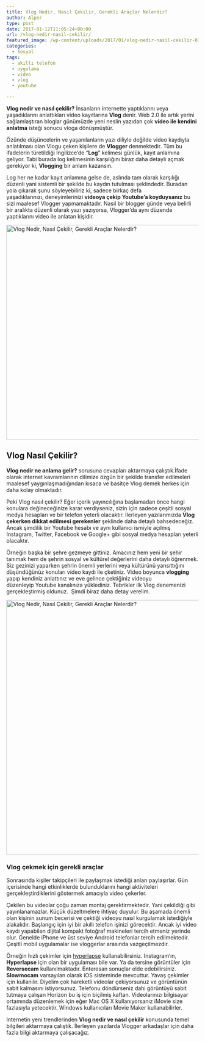 ```yaml
---
title: Vlog Nedir, Nasıl Çekilir, Gerekli Araçlar Nelerdir?
author: Alper
type: post
date: 2017-01-12T11:05:24+00:00
url: /vlog-nedir-nasil-cekilir/
featured_image: /wp-content/uploads/2017/01/vlog-nedir-nasil-cekilir-01-750x527.jpg
categories:
  - Sosyal
tags:
  - akıllı telefon
  - uygulama
  - video
  - vlog
  - youtube

---
```

**Vlog nedir ve nasıl çekilir?** İnsanların internette yaptıklarını veya yaşadıklarını anlattıkları video kayıtlarına **Vlog** denir. Web 2.0 ile artık yerini sağlamlaştıran bloglar günümüzde yeni neslin yazıdan çok **video ile kendini anlatma** isteği sonucu vloga dönüşmüştür.

Özünde düşüncelerin ve yaşanılanların yazı diliyle değilde video kaydıyla anlatılması olan Vlogu çeken kişilere de **Vlogger** denmektedir. Tüm bu ifadelerin türetildiği İngilizce&#8217;de &#8220;**Log**&#8221; kelimesi günlük, kayıt anlamına geliyor. Tabi burada log kelimesinin karşılığını biraz daha detaylı açmak gerekiyor ki, **Vlogging** bir anlam kazansın.

Log her ne kadar kayıt anlamına gelse de, aslında tam olarak karşılığı düzenli yani sistemli bir şekilde bu kaydın tutulması şeklindedir. Buradan yola çıkarak şunu söyleyebiliriz ki, sadece birkaç defa yaşadıklarınızı, deneyimlerinizi **videoya çekip Youtube&#8217;a koyduysanız** bu sizi maalesef Vlogger yapmamaktadır. Nasıl bir blogger günde veya belirli bir aralıkta düzenli olarak yazı yazıyorsa, Vlogger&#8217;da aynı düzende yaptıklarını video ile anlatan kişidir.

[<img class="alignnone wp-image-17405 size-full" title="Vlog Nedir, Nasıl Çekilir, Gerekli Araçlar Nelerdir?" src="https://www.murekkep.org/wp-content/uploads/2017/01/vlog-nedir-gerekli-araclar.jpg" alt="Vlog Nedir, Nasıl Çekilir, Gerekli Araçlar Nelerdir?" width="1000" height="563" srcset="https://www.murekkep.org/wp-content/uploads/2017/01/vlog-nedir-gerekli-araclar.jpg 1000w, https://www.murekkep.org/wp-content/uploads/2017/01/vlog-nedir-gerekli-araclar-300x169.jpg 300w, https://www.murekkep.org/wp-content/uploads/2017/01/vlog-nedir-gerekli-araclar-768x432.jpg 768w, https://www.murekkep.org/wp-content/uploads/2017/01/vlog-nedir-gerekli-araclar-700x394.jpg 700w" sizes="(max-width: 1000px) 100vw, 1000px" />][1]

## Vlog Nasıl Çekilir?

**Vlog nedir ne anlama gelir?** sorusuna cevapları aktarmaya çalıştık.İfade olarak internet kavramlarının dilimize özgün bir şekilde transfer edilmeleri maalesef yaygınlaşmadığından kısaca ve basitçe Vlog demek herkes için daha kolay olmaktadır.

Peki Vlog nasıl çekilir? Eğer içerik yayıncılığına başlamadan önce hangi konulara değineceğinize karar verdiyseniz, sizin için sadece çeşitli sosyal medya hesapları ve bir telefon yeterli olacaktır. İlerleyen yazılarımızda **Vlog çekerken dikkat edilmesi gerekenler** şeklinde daha detaylı bahsedeceğiz. Ancak şimdilik bir Youtube hesabı ve aynı kullanıcı ismiyle açılmış Instagram, Twitter, Facebook ve Google+ gibi sosyal medya hesapları yeterli olacaktır.

Örneğin başka bir şehre gezmeye gittiniz. Amacınız hem yeni bir şehir tanımak hem de şehrin sosyal ve kültürel değerlerini daha detaylı öğrenmek. Siz gezinizi yaparken şehrin önemli yerlerini veya kültürünü yansıttığını düşündüğünüz konuları video kaydı ile çketiniz. Video boyunca **vlogging** yapıp kendiniz anlattınız ve eve gelince çektiğiniz videoyu düzenleyip Youtube kanalınıza yüklediniz. Tebrikler ilk Vlog denemenizi gerçekleştirmiş oldunuz.  Şimdi biraz daha detay verelim.

[<img class="alignnone wp-image-17406 size-full" title="Vlog Nedir, Nasıl Çekilir, Gerekli Araçlar Nelerdir?" src="https://www.murekkep.org/wp-content/uploads/2017/01/vlog-nedir-nasil-cekilir.jpg" alt="Vlog Nedir, Nasıl Çekilir, Gerekli Araçlar Nelerdir?" width="1000" height="667" srcset="https://www.murekkep.org/wp-content/uploads/2017/01/vlog-nedir-nasil-cekilir.jpg 1000w, https://www.murekkep.org/wp-content/uploads/2017/01/vlog-nedir-nasil-cekilir-300x200.jpg 300w, https://www.murekkep.org/wp-content/uploads/2017/01/vlog-nedir-nasil-cekilir-768x512.jpg 768w, https://www.murekkep.org/wp-content/uploads/2017/01/vlog-nedir-nasil-cekilir-180x120.jpg 180w, https://www.murekkep.org/wp-content/uploads/2017/01/vlog-nedir-nasil-cekilir-75x50.jpg 75w, https://www.murekkep.org/wp-content/uploads/2017/01/vlog-nedir-nasil-cekilir-700x467.jpg 700w" sizes="(max-width: 1000px) 100vw, 1000px" />][2]

### Vlog çekmek için gerekli araçlar

Sonrasında kişiler takipçileri ile paylaşmak istediği anları paylaşırlar. Gün içerisinde hangi etkinliklerde bulunduklarını hangi aktiviteleri gerçekleştirdiklerini göstermek amacıyla video çekerler.

Çekilen bu videolar çoğu zaman montaj gerektirmektedir. Yani çekildiği gibi yayınlanamazlar. Küçük düzeltmelere ihtiyaç duyulur. Bu aşamada önemli olan kişinin sunum becerisi ve çektiği videoyu nasıl kurgulamak istediğiyle alakalıdır. Başlangıç için iyi bir akıllı telefon işinizi görecektir. Ancak iyi video kaydı yapabilen dijital kompakt fotoğraf makineleri tercih etmeniz yerinde olur. Genelde iPhone ve üst seviye Android telefonlar tercih edilmektedir. Çeşitli mobil uygulamalar ise vloggerlar arasında vazgeçilmezdir.

Örneğin hızlı çekimler için <a href="https://www.youtube.com/results?search_query=hyperlapse" target="_blank">hyperlapse</a> kullanabilirsiniz. Instagram’ın, **Hyperlapse** için olan bir uygulaması bile var. Ya da tersine görüntüler için **Reversecam** kullanılmaktadır. Enteresan sonuçlar elde edebilirsiniz. **Slowmocam** varsayılan olarak iOS sisteminde mevcuttur. Yavaş çekimler için kullanılır. Diyelim çok hareketli videolar çekiyorsunuz ve görüntünün sabit kalmasını istiyorsunuz. Telefonu döndürseniz dahi görüntüyü sabit tutmaya çalışan Horizon bu iş için biçilmiş kaftan. Videolarınızı bilgisayar ortamında düzenlemek için eğer Mac OS X kullanıyorsanız iMovie size fazlasıyla yetecektir. Windows kullanıcıları Movie Maker kullanabilirler.

Internetin yeni trendlerinden **Vlog nedir ve nasıl çekilir** konusunda temel bilgileri aktarmaya çalıştık. İlerleyen yazılarda Vlogger arkadaşlar için daha fazla bilgi aktarmaya çalışacağız.

 [1]: https://www.murekkep.org/wp-content/uploads/2017/01/vlog-nedir-gerekli-araclar.jpg
 [2]: https://www.murekkep.org/wp-content/uploads/2017/01/vlog-nedir-nasil-cekilir.jpg